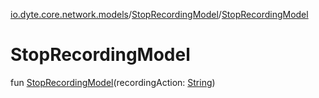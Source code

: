 [io.dyte.core.network.models](../index.md)/[StopRecordingModel](index.md)/[StopRecordingModel](-stop-recording-model.md)

# StopRecordingModel


fun [StopRecordingModel](-stop-recording-model.md)(recordingAction: [String](https://kotlinlang.org/api/latest/jvm/stdlib/kotlin/-string/index.html))
